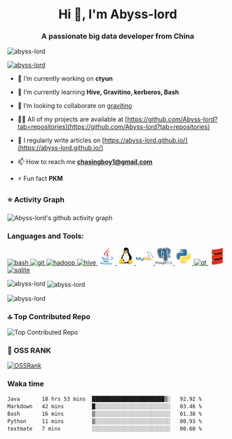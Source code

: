 <h1 align="center">Hi 👋, I'm Abyss-lord</h1>
<h3 align="center">A passionate big data developer from China</h3>

<p align="left"> <img src="https://komarev.com/ghpvc/?username=abyss-lord&label=Profile%20views&color=0e75b6&style=flat" alt="abyss-lord" /> </p>

<p align="left"> <a href="https://github.com/ryo-ma/github-profile-trophy"><img src="https://github-profile-trophy.vercel.app/?username=abyss-lord" alt="abyss-lord" /></a> </p>

- 🔭 I’m currently working on **ctyun**

- 🌱 I’m currently learning **Hive, Gravitino, kerberos, Bash**

- 👯 I’m looking to collaborate on [gravitino](https://gravitino.apache.org/)

- 👨‍💻 All of my projects are available at [https://github.com/Abyss-lord?tab=repositories](https://github.com/Abyss-lord?tab=repositories)

- 📝 I regularly write articles on [https://abyss-lord.github.io/](https://abyss-lord.github.io/)

- 📫 How to reach me **<chasingboy1@gmail.com>**

- ⚡ Fun fact **PKM**

### ⭐ Activity Graph

![Abyss-lord's github activity graph](https://github-readme-activity-graph.vercel.app/graph?username=Abyss-lord&theme=vue)

<h3 align="left">Languages and Tools:</h3>
<p align="left"> <a href="https://www.gnu.org/software/bash/" target="_blank" rel="noreferrer"> <img src="https://www.vectorlogo.zone/logos/gnu_bash/gnu_bash-icon.svg" alt="bash" width="40" height="40"/> </a> <a href="https://git-scm.com/" target="_blank" rel="noreferrer"> <img src="https://www.vectorlogo.zone/logos/git-scm/git-scm-icon.svg" alt="git" width="40" height="40"/> </a> <a href="https://hadoop.apache.org/" target="_blank" rel="noreferrer"> <img src="https://www.vectorlogo.zone/logos/apache_hadoop/apache_hadoop-icon.svg" alt="hadoop" width="40" height="40"/> </a> <a href="https://hive.apache.org/" target="_blank" rel="noreferrer"> <img src="https://www.vectorlogo.zone/logos/apache_hive/apache_hive-icon.svg" alt="hive" width="40" height="40"/> </a> <a href="https://www.java.com" target="_blank" rel="noreferrer"> <img src="https://raw.githubusercontent.com/devicons/devicon/master/icons/java/java-original.svg" alt="java" width="40" height="40"/> </a> <a href="https://www.linux.org/" target="_blank" rel="noreferrer"> <img src="https://raw.githubusercontent.com/devicons/devicon/master/icons/linux/linux-original.svg" alt="linux" width="40" height="40"/> </a> <a href="https://www.mysql.com/" target="_blank" rel="noreferrer"> <img src="https://raw.githubusercontent.com/devicons/devicon/master/icons/mysql/mysql-original-wordmark.svg" alt="mysql" width="40" height="40"/> </a> <a href="https://www.postgresql.org" target="_blank" rel="noreferrer"> <img src="https://raw.githubusercontent.com/devicons/devicon/master/icons/postgresql/postgresql-original-wordmark.svg" alt="postgresql" width="40" height="40"/> </a> <a href="https://www.python.org" target="_blank" rel="noreferrer"> <img src="https://raw.githubusercontent.com/devicons/devicon/master/icons/python/python-original.svg" alt="python" width="40" height="40"/> </a> <a href="https://www.qt.io/" target="_blank" rel="noreferrer"> <img src="https://upload.wikimedia.org/wikipedia/commons/0/0b/Qt_logo_2016.svg" alt="qt" width="40" height="40"/> </a> <a href="https://www.scala-lang.org" target="_blank" rel="noreferrer"> <img src="https://raw.githubusercontent.com/devicons/devicon/master/icons/scala/scala-original.svg" alt="scala" width="40" height="40"/> </a> <a href="https://www.sqlite.org/" target="_blank" rel="noreferrer"> <img src="https://www.vectorlogo.zone/logos/sqlite/sqlite-icon.svg" alt="sqlite" width="40" height="40"/> </a> </p>

<p><img align="left" src="https://github-readme-stats.vercel.app/api/top-langs?username=abyss-lord&show_icons=true&locale=en&layout=compact" alt="abyss-lord" /></p>

<p>&nbsp;<img align="center" src="https://github-readme-stats.vercel.app/api?username=abyss-lord&show_icons=true&locale=en" alt="abyss-lord" /></p>

<p><img align="center" src="https://github-readme-streak-stats.herokuapp.com/?user=abyss-lord&" alt="abyss-lord" /></p>

### 🔝 Top Contributed Repo

![Top Contributed Repo](https://github-contributor-stats.vercel.app/api?username=Abyss-lord&limit=5&theme=panda&combine_all_yearly_contributions=true)

### 🔖 OSS RANK

[![OSSRank](https://ossrank.com/widget/980785)](https://ossrank.com/c/980785-lord-of-abyss-crate)

### Waka time

<!--START_SECTION:waka-->

```txt
Java       18 hrs 53 mins  ███████████████████████▒░   92.92 %
Markdown   42 mins         █░░░░░░░░░░░░░░░░░░░░░░░░   03.46 %
Bash       16 mins         ▒░░░░░░░░░░░░░░░░░░░░░░░░   01.38 %
Python     11 mins         ▒░░░░░░░░░░░░░░░░░░░░░░░░   00.93 %
textmate   7 mins          ░░░░░░░░░░░░░░░░░░░░░░░░░   00.60 %
```

<!--END_SECTION:waka-->
